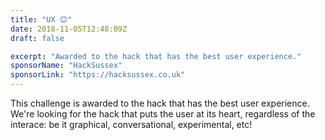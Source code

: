 ```yaml
---
title: "UX 😊"
date: 2018-11-05T12:48:09Z
draft: false

excerpt: "Awarded to the hack that has the best user experience."
sponsorName: "HackSussex"
sponsorLink: "https://hacksussex.co.uk"
---
```


This challenge is awarded to the hack that has the best user experience. We're looking for the hack that puts the user at its heart, regardless of the interace: be it graphical, conversational, experimental, etc!